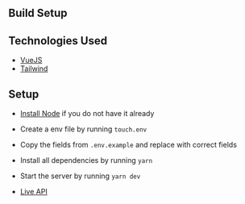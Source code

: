 ## Build Setup

## Technologies Used

- [VueJS](https://vuejs.org/)
- [Tailwind](https://tailwindcss.com/)

## Setup

- [Install Node](https://nodejs.org/en/download/) if you do not have it already
- Create a env file by running `touch.env`
- Copy the fields from `.env.example` and replace with correct fields
- Install all dependencies by running `yarn`
- Start the server by running `yarn dev`

- [Live API](https://ark-test-fe.vercel.app/)

